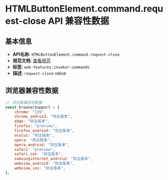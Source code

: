 # HTMLButtonElement.command.request-close API 兼容性数据

## 基本信息

- **API名称**: `HTMLButtonElement.command.request-close`
- **规范文档**: [查看规范](https://html.spec.whatwg.org/multipage/form-elements.html#attr-button-command-request-close)
- **标签**: `web-features:invoker-commands`
- **描述**: `request-close` value

## 浏览器兼容性数据

```javascript
// 浏览器兼容性数据
const browserSupport = {
    chrome: "139",
    chrome_android: "同主版本",
    edge: "同主版本",
    firefox: "preview",
    firefox_android: "同主版本",
    oculus: "同主版本",
    opera: "同主版本",
    opera_android: "同主版本",
    safari: "preview",
    safari_ios: "同主版本",
    samsunginternet_android: "同主版本",
    webview_android: "同主版本",
    webview_ios: "同主版本",
};

```

